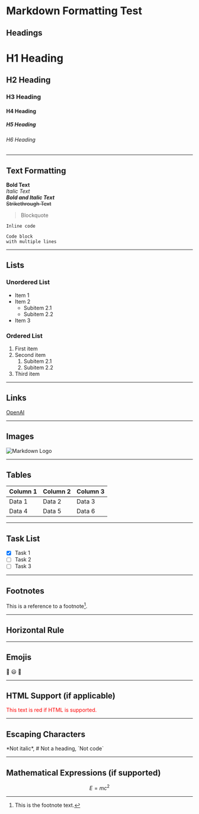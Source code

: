 # Markdown Formatting Test

## Headings

# H1 Heading
## H2 Heading
### H3 Heading
#### H4 Heading
##### H5 Heading
###### H6 Heading

---

## Text Formatting

**Bold Text**  
*Italic Text*  
***Bold and Italic Text***  
~~Strikethrough Text~~  

> Blockquote

`Inline code`

```
Code block
with multiple lines
```

---

## Lists

### Unordered List
- Item 1
- Item 2
  - Subitem 2.1
  - Subitem 2.2
- Item 3

### Ordered List
1. First item
2. Second item
   1. Subitem 2.1
   2. Subitem 2.2
3. Third item

---

## Links

[OpenAI](https://openai.com)

---

## Images

![Markdown Logo](https://upload.wikimedia.org/wikipedia/commons/4/48/Markdown-mark.svg)

---

## Tables

| Column 1 | Column 2 | Column 3 |
|----------|----------|----------|
| Data 1   | Data 2   | Data 3   |
| Data 4   | Data 5   | Data 6   |

---

## Task List

- [x] Task 1
- [ ] Task 2
- [ ] Task 3

---

## Footnotes

This is a reference to a footnote[^1].

[^1]: This is the footnote text.

---

## Horizontal Rule

---

## Emojis

🎉 😃 🚀

---

## HTML Support (if applicable)

<span style="color: red;">This text is red if HTML is supported.</span>

---

## Escaping Characters

\*Not italic\*, \# Not a heading, \`Not code\`

---

## Mathematical Expressions (if supported)

$$
E = mc^2
$$

